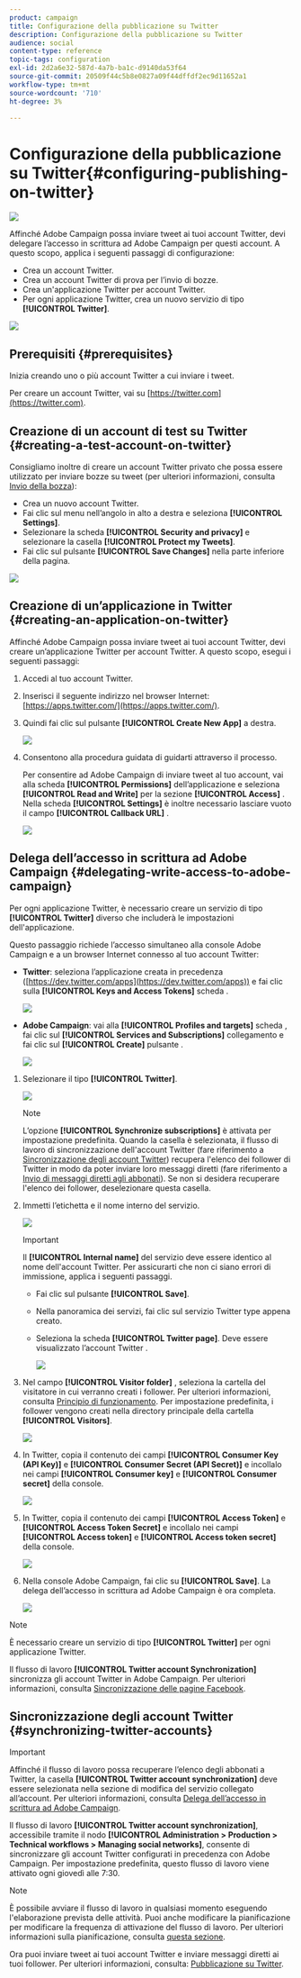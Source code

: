 ```yaml
---
product: campaign
title: Configurazione della pubblicazione su Twitter
description: Configurazione della pubblicazione su Twitter
audience: social
content-type: reference
topic-tags: configuration
exl-id: 2d2a6e32-587d-4a7b-ba1c-d9140da53f64
source-git-commit: 20509f44c5b8e0827a09f44dffdf2ec9d11652a1
workflow-type: tm+mt
source-wordcount: '710'
ht-degree: 3%

---
```


# Configurazione della pubblicazione su Twitter{#configuring-publishing-on-twitter}

![](../../assets/v7-only.svg)

Affinché Adobe Campaign possa inviare tweet ai tuoi account Twitter, devi delegare l’accesso in scrittura ad Adobe Campaign per questi account. A questo scopo, applica i seguenti passaggi di configurazione:

* Crea un account Twitter.
* Crea un account Twitter di prova per l’invio di bozze.
* Crea un&#39;applicazione Twitter per account Twitter.
* Per ogni applicazione Twitter, crea un nuovo servizio di tipo **[!UICONTROL Twitter]**.

![](assets/social_diagram_twitter_service.png)

## Prerequisiti {#prerequisites}

Inizia creando uno o più account Twitter a cui inviare i tweet.

Per creare un account Twitter, vai su [https://twitter.com](https://twitter.com).

## Creazione di un account di test su Twitter {#creating-a-test-account-on-twitter}

Consigliamo inoltre di creare un account Twitter privato che possa essere utilizzato per inviare bozze su tweet (per ulteriori informazioni, consulta [Invio della bozza](../../social/using/publishing-on-twitter.md#sending-the-proof)):

* Crea un nuovo account Twitter.
* Fai clic sul menu nell’angolo in alto a destra e seleziona **[!UICONTROL Settings]**.
* Selezionare la scheda **[!UICONTROL Security and privacy]** e selezionare la casella **[!UICONTROL Protect my Tweets]**.
* Fai clic sul pulsante **[!UICONTROL Save Changes]** nella parte inferiore della pagina.

![](assets/social_twitter_test_page.png)

## Creazione di un’applicazione in Twitter {#creating-an-application-on-twitter}

Affinché Adobe Campaign possa inviare tweet ai tuoi account Twitter, devi creare un’applicazione Twitter per account Twitter. A questo scopo, esegui i seguenti passaggi:

1. Accedi al tuo account Twitter.
1. Inserisci il seguente indirizzo nel browser Internet: [https://apps.twitter.com/](https://apps.twitter.com/).
1. Quindi fai clic sul pulsante **[!UICONTROL Create New App]** a destra.

   ![](assets/social_create_twitter_app_001.png)

1. Consentono alla procedura guidata di guidarti attraverso il processo.

   Per consentire ad Adobe Campaign di inviare tweet al tuo account, vai alla scheda **[!UICONTROL Permissions]** dell’applicazione e seleziona **[!UICONTROL Read and Write]** per la sezione **[!UICONTROL Access]** . Nella scheda **[!UICONTROL Settings]** è inoltre necessario lasciare vuoto il campo **[!UICONTROL Callback URL]** .

   ![](assets/social_create_twitter_app_002.png)

## Delega dell’accesso in scrittura ad Adobe Campaign {#delegating-write-access-to-adobe-campaign}

Per ogni applicazione Twitter, è necessario creare un servizio di tipo **[!UICONTROL Twitter]** diverso che includerà le impostazioni dell&#39;applicazione.

Questo passaggio richiede l’accesso simultaneo alla console Adobe Campaign e a un browser Internet connesso al tuo account Twitter:

* **Twitter**: seleziona l’applicazione creata in precedenza ([https://dev.twitter.com/apps](https://dev.twitter.com/apps)) e fai clic sulla  **[!UICONTROL Keys and Access Tokens]** scheda .

   ![](assets/social_twitter_service_002.png)

* **Adobe Campaign**: vai alla  **[!UICONTROL Profiles and targets]** scheda , fai clic sul  **[!UICONTROL Services and Subscriptions]** collegamento e fai clic sul  **[!UICONTROL Create]** pulsante .

   ![](assets/social_twitter_service_007.png)

1. Selezionare il tipo **[!UICONTROL Twitter]**.

   ![](assets/social_twitter_service_008.png)

   >[!NOTE]
   >
   >L’opzione **[!UICONTROL Synchronize subscriptions]** è attivata per impostazione predefinita. Quando la casella è selezionata, il flusso di lavoro di sincronizzazione dell&#39;account Twitter (fare riferimento a [Sincronizzazione degli account Twitter](#synchronizing-twitter-accounts)) recupera l&#39;elenco dei follower di Twitter in modo da poter inviare loro messaggi diretti (fare riferimento a [Invio di messaggi diretti agli abbonati](../../social/using/publishing-on-twitter.md#sending-direct-messages-to-subscribers)). Se non si desidera recuperare l&#39;elenco dei follower, deselezionare questa casella.

1. Immetti l’etichetta e il nome interno del servizio.

   ![](assets/social_twitter_service_009.png)

   >[!IMPORTANT]
   >
   >Il **[!UICONTROL Internal name]** del servizio deve essere identico al nome dell&#39;account Twitter. Per assicurarti che non ci siano errori di immissione, applica i seguenti passaggi.

   * Fai clic sul pulsante **[!UICONTROL Save]**.
   * Nella panoramica dei servizi, fai clic sul servizio Twitter type appena creato.
   * Seleziona la scheda **[!UICONTROL Twitter page]**. Deve essere visualizzato l’account Twitter .

      ![](assets/social_twitter_service_010.png)

1. Nel campo **[!UICONTROL Visitor folder]** , seleziona la cartella del visitatore in cui verranno creati i follower. Per ulteriori informazioni, consulta [Principio di funzionamento](../../social/using/publishing-on-twitter.md#operating-principle). Per impostazione predefinita, i follower vengono creati nella directory principale della cartella **[!UICONTROL Visitors]**.

   ![](assets/social_twitter_service_010_b.png)

1. In Twitter, copia il contenuto dei campi **[!UICONTROL Consumer Key (API Key)]** e **[!UICONTROL Consumer Secret (API Secret)]** e incollalo nei campi **[!UICONTROL Consumer key]** e **[!UICONTROL Consumer secret]** della console.

   ![](assets/social_twitter_service_012.png)

1. In Twitter, copia il contenuto dei campi **[!UICONTROL Access Token]** e **[!UICONTROL Access Token Secret]** e incollalo nei campi **[!UICONTROL Access token]** e **[!UICONTROL Access token secret]** della console.

   ![](assets/social_twitter_service_013.png)

1. Nella console Adobe Campaign, fai clic su **[!UICONTROL Save]**. La delega dell’accesso in scrittura ad Adobe Campaign è ora completa.

   ![](assets/social_twitter_service_014.png)

>[!NOTE]
>
>È necessario creare un servizio di tipo **[!UICONTROL Twitter]** per ogni applicazione Twitter.

Il flusso di lavoro **[!UICONTROL Twitter account Synchronization]** sincronizza gli account Twitter in Adobe Campaign. Per ulteriori informazioni, consulta [Sincronizzazione delle pagine Facebook](../../social/using/publishing-on-facebook-walls.md#synchronizing-facebook-pages).

## Sincronizzazione degli account Twitter {#synchronizing-twitter-accounts}

>[!IMPORTANT]
>
>Affinché il flusso di lavoro possa recuperare l’elenco degli abbonati a Twitter, la casella **[!UICONTROL Twitter account synchronization]** deve essere selezionata nella sezione di modifica del servizio collegato all’account. Per ulteriori informazioni, consulta [Delega dell’accesso in scrittura ad Adobe Campaign](#delegating-write-access-to-adobe-campaign).

Il flusso di lavoro **[!UICONTROL Twitter account synchronization]**, accessibile tramite il nodo **[!UICONTROL Administration > Production > Technical workflows > Managing social networks]**, consente di sincronizzare gli account Twitter configurati in precedenza con Adobe Campaign. Per impostazione predefinita, questo flusso di lavoro viene attivato ogni giovedì alle 7:30.

>[!NOTE]
>
>È possibile avviare il flusso di lavoro in qualsiasi momento eseguendo l&#39;elaborazione prevista delle attività. Puoi anche modificare la pianificazione per modificare la frequenza di attivazione del flusso di lavoro. Per ulteriori informazioni sulla pianificazione, consulta [questa sezione](../../workflow/using/scheduler.md).

Ora puoi inviare tweet ai tuoi account Twitter e inviare messaggi diretti ai tuoi follower. Per ulteriori informazioni, consulta: [Pubblicazione su Twitter](../../social/using/publishing-on-twitter.md).

